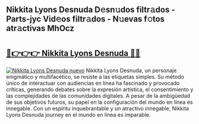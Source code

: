 ## Nikkita Lyons Desnuda D𝚎sn𝚞dos filtr𝚊dos - Parts-jyc Vid𝚎os filtr𝚊dos - N𝚞evas f𝚘tos atr𝚊ctivas MhOcz

# <h2><a href="http://mb2noc.tromn.icu/?c=Nikkita+Lyons+Desnuda">🔗👉👉👉 Nikkita Lyons Desnuda 🔗🔗</a></h2>

[![Nikkita Lyons Desnuda nuevo](https://i.imgur.com/pEAQMta.gif)](http://mb2noc.tromn.icu/?c=Nikkita+Lyons+Desnuda)
Nikkita Lyons Desnuda, un personaje enigmático y multifacético, se resiste a las etiquetas simples. Su método único de interactuar con audiencias en línea ha fascinado y provocado críticas, generando debates sobre la expresión artística, el consentimiento y las complejidades de las comunidades digitales. A pesar de la ambigüedad de sus objetivos futuros, su papel en la configuración del mundo en línea es innegable. Con un espíritu inquebrantable y un atractivo innegable, Nikkita Lyons Desnuda journey en el mundo en línea es imparable.
